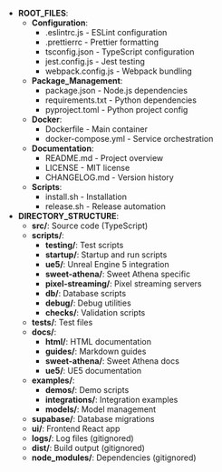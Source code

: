 - **ROOT_FILES**:
  - **Configuration**:
    - .eslintrc.js - ESLint configuration
    - .prettierrc - Prettier formatting
    - tsconfig.json - TypeScript configuration
    - jest.config.js - Jest testing
    - webpack.config.js - Webpack bundling
  - **Package_Management**:
    - package.json - Node.js dependencies
    - requirements.txt - Python dependencies
    - pyproject.toml - Python project config
  - **Docker**:
    - Dockerfile - Main container
    - docker-compose.yml - Service orchestration
  - **Documentation**:
    - README.md - Project overview
    - LICENSE - MIT license
    - CHANGELOG.md - Version history
  - **Scripts**:
    - install.sh - Installation
    - release.sh - Release automation
- **DIRECTORY_STRUCTURE**:
  - **src/**: Source code (TypeScript)
  - **scripts/**:
    - **testing/**: Test scripts
    - **startup/**: Startup and run scripts
    - **ue5/**: Unreal Engine 5 integration
    - **sweet-athena/**: Sweet Athena specific
    - **pixel-streaming/**: Pixel streaming servers
    - **db/**: Database scripts
    - **debug/**: Debug utilities
    - **checks/**: Validation scripts
  - **tests/**: Test files
  - **docs/**:
    - **html/**: HTML documentation
    - **guides/**: Markdown guides
    - **sweet-athena/**: Sweet Athena docs
    - **ue5/**: UE5 documentation
  - **examples/**:
    - **demos/**: Demo scripts
    - **integrations/**: Integration examples
    - **models/**: Model management
  - **supabase/**: Database migrations
  - **ui/**: Frontend React app
  - **logs/**: Log files (gitignored)
  - **dist/**: Build output (gitignored)
  - **node_modules/**: Dependencies (gitignored)
